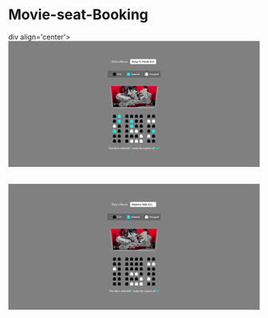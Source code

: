 # Movie-seat-Booking

div align='center'>
<img src="SCREENSHOT12.png">
</div>
<br>
<div align='center'>
<img src="SCREENShot234.png">
</div>
